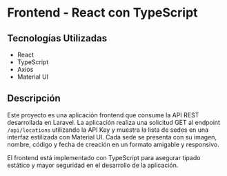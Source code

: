 # Frontend - React con TypeScript

## Tecnologías Utilizadas

- React
- TypeScript
- Axios
- Material UI

## Descripción

Este proyecto es una aplicación frontend que consume la API REST desarrollada en Laravel. La aplicación realiza una solicitud GET al endpoint `/api/locations` utilizando la API Key y muestra la lista de sedes en una interfaz estilizada con Material UI. Cada sede se presenta con su imagen, nombre, código y fecha de creación en un formato amigable y responsivo.

El frontend está implementado con TypeScript para asegurar tipado estático y mayor seguridad en el desarrollo de la aplicación.
